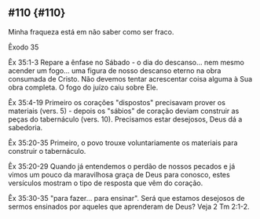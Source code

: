 ## #110 {#110}

Minha fraqueza está em não saber como ser fraco.

Êxodo 35

Êx 35:1-3 Repare a ênfase no Sábado - o dia do descanso... nem mesmo acender um fogo... uma figura de nosso descanso eterno na obra consumada de Cristo. Não devemos tentar acrescentar coisa alguma à Sua obra completa. O fogo do juízo caiu sobre Ele.

Êx 35:4-19 Primeiro os corações &quot;dispostos&quot; precisavam prover os materiais (vers. 5) - depois os &quot;sábios&quot; de coração deviam construir as peças do tabernáculo (vers. 10). Precisamos estar desejosos, Deus dá a sabedoria.

Êx 35:20-35 Primeiro, o povo trouxe voluntariamente os materiais para construir o tabernáculo.

Êx 35:20-29 Quando já entendemos o perdão de nossos pecados e já vimos um pouco da maravilhosa graça de Deus para conosco, estes versículos mostram o tipo de resposta que vêm do coração.

Êx 35:30-35 &quot;para fazer... para ensinar&quot;. Será que estamos desejosos de sermos ensinados por aqueles que aprenderam de Deus? Veja 2 Tm 2:1-2.